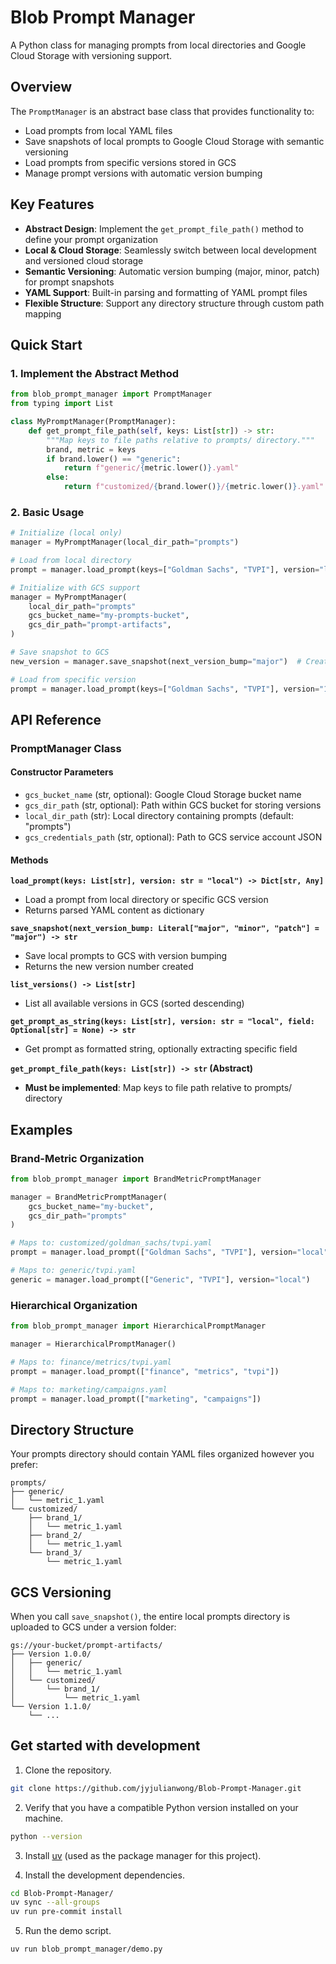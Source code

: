 # Blob Prompt Manager

A Python class for managing prompts from local directories and Google Cloud Storage with versioning support.

## Overview

The `PromptManager` is an abstract base class that provides functionality to:
- Load prompts from local YAML files
- Save snapshots of local prompts to Google Cloud Storage with semantic versioning
- Load prompts from specific versions stored in GCS
- Manage prompt versions with automatic version bumping

## Key Features

- **Abstract Design**: Implement the `get_prompt_file_path()` method to define your prompt organization
- **Local & Cloud Storage**: Seamlessly switch between local development and versioned cloud storage
- **Semantic Versioning**: Automatic version bumping (major, minor, patch) for prompt snapshots
- **YAML Support**: Built-in parsing and formatting of YAML prompt files
- **Flexible Structure**: Support any directory structure through custom path mapping

## Quick Start

### 1. Implement the Abstract Method

```python
from blob_prompt_manager import PromptManager
from typing import List

class MyPromptManager(PromptManager):
    def get_prompt_file_path(self, keys: List[str]) -> str:
        """Map keys to file paths relative to prompts/ directory."""
        brand, metric = keys
        if brand.lower() == "generic":
            return f"generic/{metric.lower()}.yaml"
        else:
            return f"customized/{brand.lower()}/{metric.lower()}.yaml"
```

### 2. Basic Usage

```python
# Initialize (local only)
manager = MyPromptManager(local_dir_path="prompts")

# Load from local directory
prompt = manager.load_prompt(keys=["Goldman Sachs", "TVPI"], version="local")

# Initialize with GCS support
manager = MyPromptManager(
    local_dir_path="prompts"
    gcs_bucket_name="my-prompts-bucket",
    gcs_dir_path="prompt-artifacts",
)

# Save snapshot to GCS
new_version = manager.save_snapshot(next_version_bump="major")  # Creates "Version 1.0.0"

# Load from specific version
prompt = manager.load_prompt(keys=["Goldman Sachs", "TVPI"], version="1.0.0")
```

## API Reference

### PromptManager Class

#### Constructor Parameters

- `gcs_bucket_name` (str, optional): Google Cloud Storage bucket name
- `gcs_dir_path` (str, optional): Path within GCS bucket for storing versions
- `local_dir_path` (str): Local directory containing prompts (default: "prompts")
- `gcs_credentials_path` (str, optional): Path to GCS service account JSON

#### Methods

**`load_prompt(keys: List[str], version: str = "local") -> Dict[str, Any]`**
- Load a prompt from local directory or specific GCS version
- Returns parsed YAML content as dictionary

**`save_snapshot(next_version_bump: Literal["major", "minor", "patch"] = "major") -> str`**
- Save local prompts to GCS with version bumping
- Returns the new version number created

**`list_versions() -> List[str]`**
- List all available versions in GCS (sorted descending)

**`get_prompt_as_string(keys: List[str], version: str = "local", field: Optional[str] = None) -> str`**
- Get prompt as formatted string, optionally extracting specific field

**`get_prompt_file_path(keys: List[str]) -> str` (Abstract)**
- **Must be implemented**: Map keys to file path relative to prompts/ directory

## Examples

### Brand-Metric Organization

```python
from blob_prompt_manager import BrandMetricPromptManager

manager = BrandMetricPromptManager(
    gcs_bucket_name="my-bucket",
    gcs_dir_path="prompts"
)

# Maps to: customized/goldman_sachs/tvpi.yaml
prompt = manager.load_prompt(["Goldman Sachs", "TVPI"], version="local")

# Maps to: generic/tvpi.yaml  
generic = manager.load_prompt(["Generic", "TVPI"], version="local")
```

### Hierarchical Organization

```python
from blob_prompt_manager import HierarchicalPromptManager

manager = HierarchicalPromptManager()

# Maps to: finance/metrics/tvpi.yaml
prompt = manager.load_prompt(["finance", "metrics", "tvpi"])

# Maps to: marketing/campaigns.yaml
prompt = manager.load_prompt(["marketing", "campaigns"])
```

## Directory Structure

Your prompts directory should contain YAML files organized however you prefer:

```
prompts/
├── generic/
│   └── metric_1.yaml
└── customized/
    ├── brand_1/
    │   └── metric_1.yaml
    ├── brand_2/
    │   └── metric_1.yaml
    └── brand_3/
        └── metric_1.yaml
```

## GCS Versioning

When you call `save_snapshot()`, the entire local prompts directory is uploaded to GCS under a version folder:

```
gs://your-bucket/prompt-artifacts/
├── Version 1.0.0/
│   ├── generic/
│   │   └── metric_1.yaml
│   └── customized/
│       └── brand_1/
│           └── metric_1.yaml
└── Version 1.1.0/
    └── ...
```

## Get started with development

1. Clone the repository.

```bash
git clone https://github.com/jyjulianwong/Blob-Prompt-Manager.git
```

2. Verify that you have a compatible Python version installed on your machine.
```bash
python --version
```

3. Install [uv](https://github.com/astral-sh/uv) (used as the package manager for this project).

4. Install the development dependencies.
```bash
cd Blob-Prompt-Manager/
uv sync --all-groups
uv run pre-commit install
```

5. Run the demo script.
```bash
uv run blob_prompt_manager/demo.py
```
